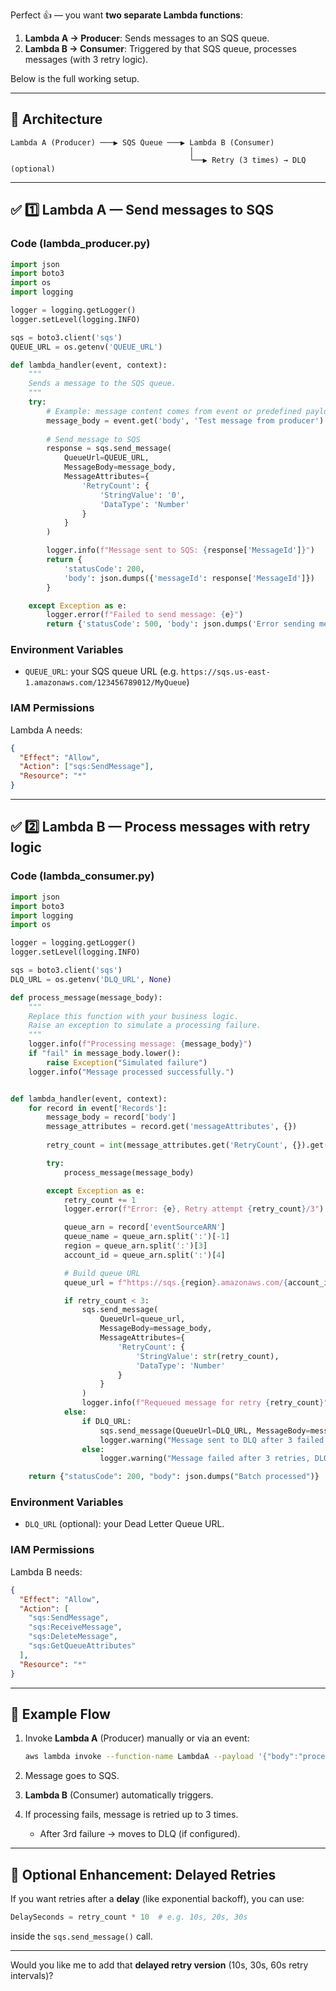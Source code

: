 Perfect 👍 — you want **two separate Lambda functions**:

1. **Lambda A → Producer**: Sends messages to an SQS queue.
2. **Lambda B → Consumer**: Triggered by that SQS queue, processes messages (with 3 retry logic).

Below is the full working setup.

---

## 🧩 Architecture

```
Lambda A (Producer) ───▶ SQS Queue ───▶ Lambda B (Consumer)
                                        │
                                        └──▶ Retry (3 times) → DLQ (optional)
```

---

## ✅ 1️⃣ Lambda A — Send messages to SQS

### **Code (lambda_producer.py)**

```python
import json
import boto3
import os
import logging

logger = logging.getLogger()
logger.setLevel(logging.INFO)

sqs = boto3.client('sqs')
QUEUE_URL = os.getenv('QUEUE_URL')

def lambda_handler(event, context):
    """
    Sends a message to the SQS queue.
    """
    try:
        # Example: message content comes from event or predefined payload
        message_body = event.get('body', 'Test message from producer')
        
        # Send message to SQS
        response = sqs.send_message(
            QueueUrl=QUEUE_URL,
            MessageBody=message_body,
            MessageAttributes={
                'RetryCount': {
                    'StringValue': '0',
                    'DataType': 'Number'
                }
            }
        )

        logger.info(f"Message sent to SQS: {response['MessageId']}")
        return {
            'statusCode': 200,
            'body': json.dumps({'messageId': response['MessageId']})
        }

    except Exception as e:
        logger.error(f"Failed to send message: {e}")
        return {'statusCode': 500, 'body': json.dumps('Error sending message')}
```

### **Environment Variables**

* `QUEUE_URL`: your SQS queue URL (e.g. `https://sqs.us-east-1.amazonaws.com/123456789012/MyQueue`)

### **IAM Permissions**

Lambda A needs:

```json
{
  "Effect": "Allow",
  "Action": ["sqs:SendMessage"],
  "Resource": "*"
}
```

---

## ✅ 2️⃣ Lambda B — Process messages with retry logic

### **Code (lambda_consumer.py)**

```python
import json
import boto3
import logging
import os

logger = logging.getLogger()
logger.setLevel(logging.INFO)

sqs = boto3.client('sqs')
DLQ_URL = os.getenv('DLQ_URL', None)

def process_message(message_body):
    """
    Replace this function with your business logic.
    Raise an exception to simulate a processing failure.
    """
    logger.info(f"Processing message: {message_body}")
    if "fail" in message_body.lower():
        raise Exception("Simulated failure")
    logger.info("Message processed successfully.")


def lambda_handler(event, context):
    for record in event['Records']:
        message_body = record['body']
        message_attributes = record.get('messageAttributes', {})
        
        retry_count = int(message_attributes.get('RetryCount', {}).get('stringValue', '0'))

        try:
            process_message(message_body)

        except Exception as e:
            retry_count += 1
            logger.error(f"Error: {e}, Retry attempt {retry_count}/3")

            queue_arn = record['eventSourceARN']
            queue_name = queue_arn.split(':')[-1]
            region = queue_arn.split(':')[3]
            account_id = queue_arn.split(':')[4]

            # Build queue URL
            queue_url = f"https://sqs.{region}.amazonaws.com/{account_id}/{queue_name}"

            if retry_count < 3:
                sqs.send_message(
                    QueueUrl=queue_url,
                    MessageBody=message_body,
                    MessageAttributes={
                        'RetryCount': {
                            'StringValue': str(retry_count),
                            'DataType': 'Number'
                        }
                    }
                )
                logger.info(f"Requeued message for retry {retry_count}")
            else:
                if DLQ_URL:
                    sqs.send_message(QueueUrl=DLQ_URL, MessageBody=message_body)
                    logger.warning("Message sent to DLQ after 3 failed attempts")
                else:
                    logger.warning("Message failed after 3 retries, DLQ not configured")

    return {"statusCode": 200, "body": json.dumps("Batch processed")}
```

### **Environment Variables**

* `DLQ_URL` (optional): your Dead Letter Queue URL.

### **IAM Permissions**

Lambda B needs:

```json
{
  "Effect": "Allow",
  "Action": [
    "sqs:SendMessage",
    "sqs:ReceiveMessage",
    "sqs:DeleteMessage",
    "sqs:GetQueueAttributes"
  ],
  "Resource": "*"
}
```

---

## 🚀 Example Flow

1. Invoke **Lambda A** (Producer) manually or via an event:

   ```bash
   aws lambda invoke --function-name LambdaA --payload '{"body":"process this"}' output.json
   ```

2. Message goes to SQS.

3. **Lambda B** (Consumer) automatically triggers.

4. If processing fails, message is retried up to 3 times.

   * After 3rd failure → moves to DLQ (if configured).

---

## 🧠 Optional Enhancement: Delayed Retries

If you want retries after a **delay** (like exponential backoff), you can use:

```python
DelaySeconds = retry_count * 10  # e.g. 10s, 20s, 30s
```

inside the `sqs.send_message()` call.

---

Would you like me to add that **delayed retry version** (10s, 30s, 60s retry intervals)?
